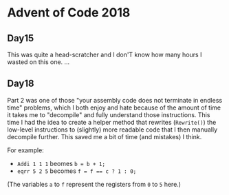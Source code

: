 # Advent of Code 2018

## Day15

This was quite a head-scratcher and I don'T know how many hours I wasted on this one.
...

## Day18

Part 2 was one of those "your assembly code does not terminate in endless
time" problems, which I both enjoy and hate because of the amount of time
it takes me to "decompile" and fully understand those instructions.
This time I had the idea to create a helper method that rewrites
(`Rewrite()`) the low-level instructions to (slightly) more readable
code that I then manually decompile further. This saved me a bit of time
(and mistakes) I think.

For example:

* `Addi 1 1 1` beomes `b = b + 1;`
* `eqrr 5 2 5` becomes `f = f == c ? 1 : 0;`

(The variables `a` to `f` represent the registers from `0` to `5` here.)
